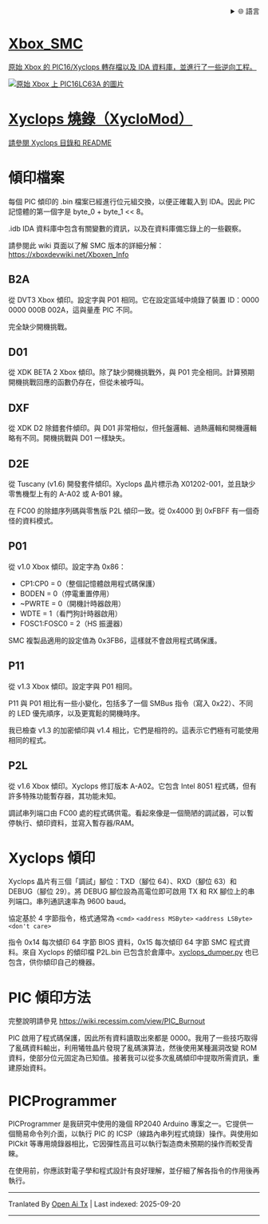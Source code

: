 
<div align="right">
  <details>
    <summary >🌐 語言</summary>
    <div>
      <div align="center">
        <a href="https://openaitx.github.io/view.html?user=Prehistoricman&project=Xbox_SMC&lang=en">English</a>
        | <a href="https://openaitx.github.io/view.html?user=Prehistoricman&project=Xbox_SMC&lang=zh-CN">簡體中文</a>
        | <a href="https://openaitx.github.io/view.html?user=Prehistoricman&project=Xbox_SMC&lang=zh-TW">繁體中文</a>
        | <a href="https://openaitx.github.io/view.html?user=Prehistoricman&project=Xbox_SMC&lang=ja">日本語</a>
        | <a href="https://openaitx.github.io/view.html?user=Prehistoricman&project=Xbox_SMC&lang=ko">한국어</a>
        | <a href="https://openaitx.github.io/view.html?user=Prehistoricman&project=Xbox_SMC&lang=hi">हिन्दी</a>
        | <a href="https://openaitx.github.io/view.html?user=Prehistoricman&project=Xbox_SMC&lang=th">ไทย</a>
        | <a href="https://openaitx.github.io/view.html?user=Prehistoricman&project=Xbox_SMC&lang=fr">Français</a>
        | <a href="https://openaitx.github.io/view.html?user=Prehistoricman&project=Xbox_SMC&lang=de">Deutsch</a>
        | <a href="https://openaitx.github.io/view.html?user=Prehistoricman&project=Xbox_SMC&lang=es">Español</a>
        | <a href="https://openaitx.github.io/view.html?user=Prehistoricman&project=Xbox_SMC&lang=it">Italiano</a>
        | <a href="https://openaitx.github.io/view.html?user=Prehistoricman&project=Xbox_SMC&lang=ru">Русский</a>
        | <a href="https://openaitx.github.io/view.html?user=Prehistoricman&project=Xbox_SMC&lang=pt">Português</a>
        | <a href="https://openaitx.github.io/view.html?user=Prehistoricman&project=Xbox_SMC&lang=nl">Nederlands</a>
        | <a href="https://openaitx.github.io/view.html?user=Prehistoricman&project=Xbox_SMC&lang=pl">Polski</a>
        | <a href="https://openaitx.github.io/view.html?user=Prehistoricman&project=Xbox_SMC&lang=ar">العربية</a>
        | <a href="https://openaitx.github.io/view.html?user=Prehistoricman&project=Xbox_SMC&lang=fa">فارسی</a>
        | <a href="https://openaitx.github.io/view.html?user=Prehistoricman&project=Xbox_SMC&lang=tr">Türkçe</a>
        | <a href="https://openaitx.github.io/view.html?user=Prehistoricman&project=Xbox_SMC&lang=vi">Tiếng Việt</a>
        | <a href="https://openaitx.github.io/view.html?user=Prehistoricman&project=Xbox_SMC&lang=id">Bahasa Indonesia</a>
        | <a href="https://openaitx.github.io/view.html?user=Prehistoricman&project=Xbox_SMC&lang=as">অসমীয়া</
      </div>
    </div>
  </details>
</div>

# Xbox_SMC
原始 Xbox 的 PIC16/Xyclops 轉存檔以及 IDA 資料庫，並進行了一些逆向工程。

![原始 Xbox 上 PIC16LC63A 的圖片](https://raw.githubusercontent.com/Prehistoricman/Xbox_SMC/master/pic16lc63a.jpg)

# Xyclops 燒錄（XycloMod）
請參閱 [Xyclops 目錄和 README](/Xyclops)

# 傾印檔案
每個 PIC 傾印的 .bin 檔案已經進行位元組交換，以便正確載入到 IDA。因此 PIC 記憶體的第一個字是 byte_0 + byte_1 << 8。

.idb IDA 資料庫中包含有關變數的資訊，以及在資料庫備忘錄上的一些觀察。

請參閱此 wiki 頁面以了解 SMC 版本的詳細分解：https://xboxdevwiki.net/Xboxen_Info

## B2A
從 DVT3 Xbox 傾印。設定字與 P01 相同。它在設定區域中燒錄了裝置 ID：0000 0000 000B 002A，這與量產 PIC 不同。

完全缺少開機挑戰。

## D01
從 XDK BETA 2 Xbox 傾印。除了缺少開機挑戰外，與 P01 完全相同。計算預期開機挑戰回應的函數仍存在，但從未被呼叫。

## DXF
從 XDK D2 除錯套件傾印。與 D01 非常相似，但托盤邏輯、過熱邏輯和開機邏輯略有不同。開機挑戰與 D01 一樣缺失。

## D2E
從 Tuscany (v1.6) 開發套件傾印。Xyclops 晶片標示為 X01202-001，並且缺少零售機型上有的 A-A02 或 A-B01 線。

在 FC00 的除錯序列碼與零售版 P2L 傾印一致。從 0x4000 到 0xFBFF 有一個奇怪的資料模式。

## P01
從 v1.0 Xbox 傾印。設定字為 0x86：
- CP1:CP0 = 0（整個記憶體啟用程式碼保護）
- BODEN = 0（停電重置停用）
- ~PWRTE = 0（開機計時器啟用）
- WDTE = 1（看門狗計時器啟用）
- FOSC1:FOSC0 = 2（HS 振盪器）

SMC 複製品適用的設定值為 0x3FB6，這樣就不會啟用程式碼保護。

## P11
從 v1.3 Xbox 傾印。設定字與 P01 相同。

P11 與 P01 相比有一些小變化，包括多了一個 SMBus 指令（寫入 0x22）、不同的 LED 優先順序，以及更寬鬆的開機時序。

我已檢查 v1.3 的加密傾印與 v1.4 相比，它們是相符的。這表示它們極有可能使用相同的程式。

## P2L
從 v1.6 Xbox 傾印。Xyclops 修訂版本 A-A02。它包含 Intel 8051 程式碼，但有許多特殊功能暫存器，其功能未知。

調試串列端口由 FC00 處的程式碼供電。看起來像是一個簡陋的調試器，可以暫停執行、傾印資料，並寫入暫存器/RAM。

# Xyclops 傾印

Xyclops 晶片有三個「調試」腳位：TXD（腳位 64）、RXD（腳位 63）和 DEBUG（腳位 29）。將 DEBUG 腳位設為高電位即可啟用 TX 和 RX 腳位上的串列端口。串列通訊速率為 9600 baud。

協定基於 4 字節指令，格式通常為 `<cmd>` `<address MSByte>` `<address LSByte>` `<don't care>`

指令 0x14 每次傾印 64 字節 BIOS 資料，0x15 每次傾印 64 字節 SMC 程式資料。來自 Xyclops 的傾印檔 P2L.bin 已包含於倉庫中。[xyclops_dumper.py](/Xyclops/xyclops_dumper.py) 也已包含，供你傾印自己的機器。

# PIC 傾印方法
完整說明請參見 https://wiki.recessim.com/view/PIC_Burnout

PIC 啟用了程式碼保護，因此所有資料讀取出來都是 0000。我用了一些技巧取得了亂碼資料輸出，利用犧牲晶片發現了亂碼演算法，然後使用某種漏洞改變 ROM 資料，使部分位元固定為已知值。接著我可以從多次亂碼傾印中提取所需資訊，重建原始資料。

# PICProgrammer
PICProgrammer 是我研究中使用的幾個 RP2040 Arduino 專案之一。它提供一個簡易命令列介面，以執行 PIC 的 ICSP（線路內串列程式燒錄）操作。與使用如 PICkit 等專用燒錄器相比，它因彈性高且可以執行製造商未預期的操作而較受青睞。

在使用前，你應該對電子學和程式設計有良好理解，並仔細了解各指令的作用後再執行。


---

Tranlated By [Open Ai Tx](https://github.com/OpenAiTx/OpenAiTx) | Last indexed: 2025-09-20

---